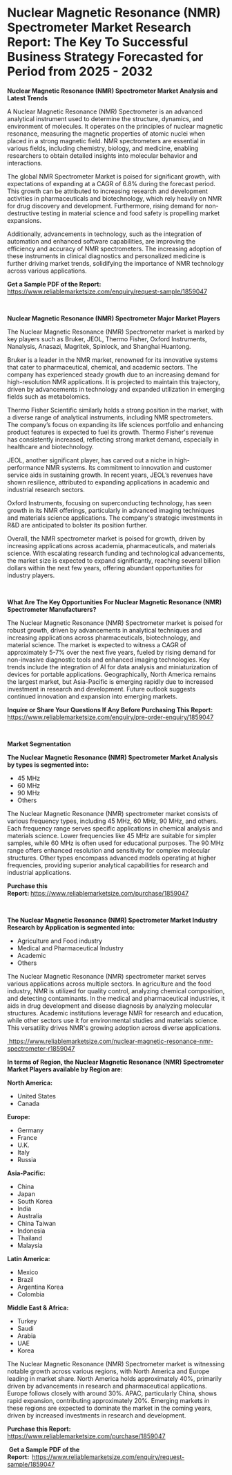 <p><h1>Nuclear Magnetic Resonance (NMR) Spectrometer Market Research Report: The Key To Successful Business Strategy Forecasted for Period from 2025 - 2032</h1></p><p><strong>Nuclear Magnetic Resonance (NMR) Spectrometer Market Analysis and Latest Trends</strong></p>
<p><p>A Nuclear Magnetic Resonance (NMR) Spectrometer is an advanced analytical instrument used to determine the structure, dynamics, and environment of molecules. It operates on the principles of nuclear magnetic resonance, measuring the magnetic properties of atomic nuclei when placed in a strong magnetic field. NMR spectrometers are essential in various fields, including chemistry, biology, and medicine, enabling researchers to obtain detailed insights into molecular behavior and interactions.</p><p>The global NMR Spectrometer Market is poised for significant growth, with expectations of expanding at a CAGR of 6.8% during the forecast period. This growth can be attributed to increasing research and development activities in pharmaceuticals and biotechnology, which rely heavily on NMR for drug discovery and development. Furthermore, rising demand for non-destructive testing in material science and food safety is propelling market expansions. </p><p>Additionally, advancements in technology, such as the integration of automation and enhanced software capabilities, are improving the efficiency and accuracy of NMR spectrometers. The increasing adoption of these instruments in clinical diagnostics and personalized medicine is further driving market trends, solidifying the importance of NMR technology across various applications.</p></p>
<p><strong>Get a Sample PDF of the Report:&nbsp;</strong> <a href="https://www.reliablemarketsize.com/enquiry/request-sample/1859047?utm_campaign=3566&utm_medium=2&utm_source=Github&utm_content=ia&utm_term=14042025&utm_id=nuclear-magnetic-resonance-nmr-spectrometer">https://www.reliablemarketsize.com/enquiry/request-sample/1859047</a></p>
<p>&nbsp;</p>
<p><strong>Nuclear Magnetic Resonance (NMR) Spectrometer Major Market Players</strong></p>
<p><p>The Nuclear Magnetic Resonance (NMR) Spectrometer market is marked by key players such as Bruker, JEOL, Thermo Fisher, Oxford Instruments, Nanalysis, Anasazi, Magritek, Spinlock, and Shanghai Huantong. </p><p>Bruker is a leader in the NMR market, renowned for its innovative systems that cater to pharmaceutical, chemical, and academic sectors. The company has experienced steady growth due to an increasing demand for high-resolution NMR applications. It is projected to maintain this trajectory, driven by advancements in technology and expanded utilization in emerging fields such as metabolomics.</p><p>Thermo Fisher Scientific similarly holds a strong position in the market, with a diverse range of analytical instruments, including NMR spectrometers. The company’s focus on expanding its life sciences portfolio and enhancing product features is expected to fuel its growth. Thermo Fisher's revenue has consistently increased, reflecting strong market demand, especially in healthcare and biotechnology.</p><p>JEOL, another significant player, has carved out a niche in high-performance NMR systems. Its commitment to innovation and customer service aids in sustaining growth. In recent years, JEOL’s revenues have shown resilience, attributed to expanding applications in academic and industrial research sectors.</p><p>Oxford Instruments, focusing on superconducting technology, has seen growth in its NMR offerings, particularly in advanced imaging techniques and materials science applications. The company's strategic investments in R&D are anticipated to bolster its position further.</p><p>Overall, the NMR spectrometer market is poised for growth, driven by increasing applications across academia, pharmaceuticals, and materials science. With escalating research funding and technological advancements, the market size is expected to expand significantly, reaching several billion dollars within the next few years, offering abundant opportunities for industry players.</p></p>
<p>&nbsp;</p>
<p><strong>What Are The Key Opportunities For Nuclear Magnetic Resonance (NMR) Spectrometer Manufacturers?</strong></p>
<p><p>The Nuclear Magnetic Resonance (NMR) Spectrometer market is poised for robust growth, driven by advancements in analytical techniques and increasing applications across pharmaceuticals, biotechnology, and material science. The market is expected to witness a CAGR of approximately 5-7% over the next five years, fueled by rising demand for non-invasive diagnostic tools and enhanced imaging technologies. Key trends include the integration of AI for data analysis and miniaturization of devices for portable applications. Geographically, North America remains the largest market, but Asia-Pacific is emerging rapidly due to increased investment in research and development. Future outlook suggests continued innovation and expansion into emerging markets.</p></p>
<p><strong>Inquire or Share Your Questions If Any Before Purchasing This Report:</strong> <a href="https://www.reliablemarketsize.com/enquiry/pre-order-enquiry/1859047?utm_campaign=3566&utm_medium=2&utm_source=Github&utm_content=ia&utm_term=14042025&utm_id=nuclear-magnetic-resonance-nmr-spectrometer">https://www.reliablemarketsize.com/enquiry/pre-order-enquiry/1859047</a></p>
<p>&nbsp;</p>
<p><strong>Market Segmentation</strong></p>
<p><strong>The Nuclear Magnetic Resonance (NMR) Spectrometer Market Analysis by types is segmented into:</strong></p>
<p><ul><li>45 MHz</li><li>60 MHz</li><li>90 MHz</li><li>Others</li></ul></p>
<p><p>The Nuclear Magnetic Resonance (NMR) spectrometer market consists of various frequency types, including 45 MHz, 60 MHz, 90 MHz, and others. Each frequency range serves specific applications in chemical analysis and materials science. Lower frequencies like 45 MHz are suitable for simpler samples, while 60 MHz is often used for educational purposes. The 90 MHz range offers enhanced resolution and sensitivity for complex molecular structures. Other types encompass advanced models operating at higher frequencies, providing superior analytical capabilities for research and industrial applications.</p></p>
<p><strong>Purchase this Report:&nbsp;</strong><a href="https://www.reliablemarketsize.com/purchase/1859047?utm_campaign=3566&utm_medium=2&utm_source=Github&utm_content=ia&utm_term=14042025&utm_id=nuclear-magnetic-resonance-nmr-spectrometer">https://www.reliablemarketsize.com/purchase/1859047</a></p>
<p>&nbsp;</p>
<p><strong>The Nuclear Magnetic Resonance (NMR) Spectrometer Market Industry Research by Application is segmented into:</strong></p>
<p><ul><li>Agriculture and Food industry</li><li>Medical and Pharmaceutical Industry</li><li>Academic</li><li>Others</li></ul></p>
<p><p>The Nuclear Magnetic Resonance (NMR) spectrometer market serves various applications across multiple sectors. In agriculture and the food industry, NMR is utilized for quality control, analyzing chemical composition, and detecting contaminants. In the medical and pharmaceutical industries, it aids in drug development and disease diagnosis by analyzing molecular structures. Academic institutions leverage NMR for research and education, while other sectors use it for environmental studies and materials science. This versatility drives NMR's growing adoption across diverse applications.</p></p>
<p><a href="https://www.reliablemarketsize.com/nuclear-magnetic-resonance-nmr-spectrometer-r1859047?utm_campaign=3566&utm_medium=2&utm_source=Github&utm_content=ia&utm_term=14042025&utm_id=nuclear-magnetic-resonance-nmr-spectrometer">&nbsp;https://www.reliablemarketsize.com/nuclear-magnetic-resonance-nmr-spectrometer-r1859047</a></p>
<p><strong>In terms of Region, the Nuclear Magnetic Resonance (NMR) Spectrometer Market Players available by Region are:</strong></p>
<p>
    <p> <strong> North America: </strong>
        <ul>
            <li>United States</li>
            <li>Canada</li>
        </ul>
        </p> 
    <p> <strong> Europe: </strong>
        <ul>
            <li>Germany</li>
            <li>France</li>
            <li>U.K.</li>
            <li>Italy</li>
            <li>Russia</li>
        </ul>
        </p> 
    <p> <strong> Asia-Pacific: </strong>
        <ul>
            <li>China</li>
            <li>Japan</li>
            <li>South Korea</li>
            <li>India</li>
            <li>Australia</li>
            <li>China Taiwan</li>
            <li>Indonesia</li>
            <li>Thailand</li>
            <li>Malaysia</li>
        </ul>
        </p> 
    <p> <strong> Latin America: </strong>
        <ul>
            <li>Mexico</li>
            <li>Brazil</li>
            <li>Argentina Korea</li>
            <li>Colombia</li>
        </ul>
        </p> 
    <p> <strong> Middle East & Africa: </strong>
        <ul>
            <li>Turkey</li>
            <li>Saudi</li>
            <li>Arabia</li>
            <li>UAE</li>
            <li>Korea</li>
        </ul>
    </p>
    </p>
<p><p>The Nuclear Magnetic Resonance (NMR) Spectrometer market is witnessing notable growth across various regions, with North America and Europe leading in market share. North America holds approximately 40%, primarily driven by advancements in research and pharmaceutical applications. Europe follows closely with around 30%. APAC, particularly China, shows rapid expansion, contributing approximately 20%. Emerging markets in these regions are expected to dominate the market in the coming years, driven by increased investments in research and development.</p></p>
<p><strong>Purchase this Report: </strong><a href="https://www.reliablemarketsize.com/purchase/1859047?utm_campaign=3566&utm_medium=2&utm_source=Github&utm_content=ia&utm_term=14042025&utm_id=nuclear-magnetic-resonance-nmr-spectrometer">https://www.reliablemarketsize.com/purchase/1859047</a></p>
<p>&nbsp;<strong>Get a Sample PDF of the Report:&nbsp;&nbsp;</strong><a href="https://www.reliablemarketsize.com/enquiry/request-sample/1859047?utm_campaign=3566&utm_medium=2&utm_source=Github&utm_content=ia&utm_term=14042025&utm_id=nuclear-magnetic-resonance-nmr-spectrometer">https://www.reliablemarketsize.com/enquiry/request-sample/1859047</a></p>
<p><strong></strong></p>
<p><p></p><p></p><p></p></p>